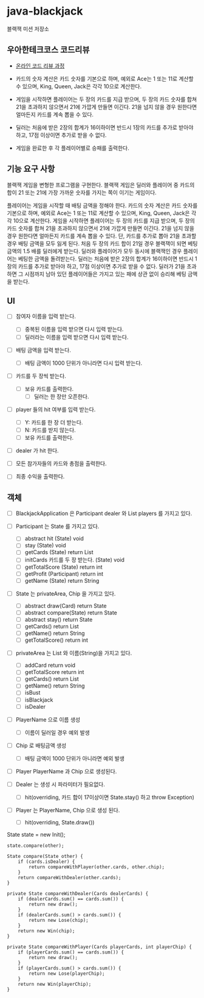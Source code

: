 # java-blackjack

블랙잭 미션 저장소

## 우아한테크코스 코드리뷰

- [온라인 코드 리뷰 과정](https://github.com/woowacourse/woowacourse-docs/blob/master/maincourse/README.md)

- 카드의 숫자 계산은 카드 숫자를 기본으로 하며, 예외로 Ace는 1 또는 11로 계산할 수 있으며, King, Queen, Jack은 각각 10으로 계산한다.
- 게임을 시작하면 플레이어는 두 장의 카드를 지급 받으며, 두 장의 카드 숫자를 합쳐 21을 초과하지 않으면서 21에 가깝게 만들면 이긴다. 21을 넘지 않을 경우 원한다면 얼마든지 카드를 계속 뽑을 수 있다.
- 딜러는 처음에 받은 2장의 합계가 16이하이면 반드시 1장의 카드를 추가로 받아야 하고, 17점 이상이면 추가로 받을 수 없다.
- 게임을 완료한 후 각 플레이어별로 승패를 출력한다.

## 기능 요구 사항

블랙잭 게임을 변형한 프로그램을 구현한다. 블랙잭 게임은 딜러와 플레이어 중 카드의 합이 21 또는 21에 가장 가까운 숫자를 가지는 쪽이 이기는 게임이다.

플레이어는 게임을 시작할 때 배팅 금액을 정해야 한다. 카드의 숫자 계산은 카드 숫자를 기본으로 하며, 예외로 Ace는 1 또는 11로 계산할 수 있으며, King, Queen, Jack은 각각 10으로 계산한다.
게임을 시작하면 플레이어는 두 장의 카드를 지급 받으며, 두 장의 카드 숫자를 합쳐 21을 초과하지 않으면서 21에 가깝게 만들면 이긴다. 21을 넘지 않을 경우 원한다면 얼마든지 카드를 계속 뽑을 수 있다. 단,
카드를 추가로 뽑아 21을 초과할 경우 배팅 금액을 모두 잃게 된다. 처음 두 장의 카드 합이 21일 경우 블랙잭이 되면 베팅 금액의 1.5 배를 딜러에게 받는다. 딜러와 플레이어가 모두 동시에 블랙잭인 경우
플레이어는 베팅한 금액을 돌려받는다. 딜러는 처음에 받은 2장의 합계가 16이하이면 반드시 1장의 카드를 추가로 받아야 하고, 17점 이상이면 추가로 받을 수 없다. 딜러가 21을 초과하면 그 시점까지 남아 있던
플레이어들은 가지고 있는 패에 상관 없이 승리해 베팅 금액을 받는다.

## UI

- [ ] 참여자 이름을 입력 받는다.
    - [ ] 중복된 이름을 입력 받으면 다시 입력 받는다.
    - [ ] 딜러라는 이름을 입력 받으면 다시 입력 받는다.

- [ ] 배팅 금액을 입력 받는다.
    - [ ] 배팅 금액이 1000 단위가 아니라면 다시 입력 받는다.

- [ ] 카드를 두 장씩 받는다.
    - [ ] 보유 카드를 출력한다.
        - [ ] 딜러는 한 장만 오픈한다.

- [ ] player 들의 hit 여부를 입력 받는다.
    - [ ] Y: 카드를 한 장 더 받는다.
    - [ ] N: 카드를 받지 않는다.
    - [ ] 보유 카드를 출력한다.

- [ ] dealer 가 hit 한다.

- [ ] 모든 참가자들의 카드와 총점을 출력한다.

- [ ] 최종 수익을 출력한다.

## 객체

- [ ] BlackjackApplication 은 Participant dealer 와 List<Participant> players 를 가지고 있다.

- [ ] Participant 는 State 를 가지고 있다.
    - [ ] abstract hit (State) void
    - [ ] stay (State) void
    - [ ] getCards (State) return List<Card>
    - [ ] initCards 카드를 두 장 받는다. (State) void
    - [ ] getTotalScore (State) return int
    - [ ] getProfit (Participant) return int
    - [ ] getName (State) return String

- [ ] State 는 privateArea, Chip 을 가지고 있다.
    - [ ] abstract draw(Card) return State
    - [ ] abstract compare(State) return State
    - [ ] abstract stay() return State
    - [ ] getCards() return List<Card>
    - [ ] getName() return String
    - [ ] getTotalScore() return int

- [ ] privateArea 는 List<Card> 와 이름(String)을 가지고 있다.
    - [ ] addCard return void
    - [ ] getTotalScore return int
    - [ ] getCards() return List<Card>
    - [ ] getName() return String
    - [ ] isBust
    - [ ] isBlackjack
    - [ ] isDealer

- [ ] PlayerName 으로 이름 생성
    - [ ] 이름이 딜러일 경우 예외 발생

- [ ] Chip 로 배팅금액 생성
    - [ ] 배팅 금액이 1000 단위가 아니라면 예외 발생

- [ ] Player PlayerName 과 Chip 으로 생성된다.

- [ ] Dealer 는 생성 시 파라미터가 필요없다.
    - [ ] hit(overriding, 카드 합이 17이상이면 State.stay() 하고 throw Exception)

- [ ] Player 는 PlayerName, Chip 으로 생성 된다.
    - [ ] hit(overriding, State.draw())

State state = new Init();

    state.compare(other);

    State compare(State other) {
        if (cards.isDealer) {
            return compareWithPlayer(other.cards, other.chip);
        }
        return compareWithDealer(other.cards);
    }

    private State compareWithDealer(Cards dealerCards) {
        if (dealerCards.sum() == cards.sum()) {
            return new draw();
        }
        if (dealerCards.sum() > cards.sum()) {
            return new Lose(chip);
        }
        return new Win(chip);
    }

    private State compareWithPlayer(Cards playerCards, int playerChip) {
        if (playerCards.sum() == cards.sum()) {
            return new draw();
        }
        if (playerCards.sum() > cards.sum()) {
            return new Lose(playerChip);
        }
        return new Win(playerChip);
    }
